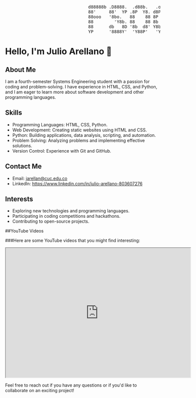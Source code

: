 <pre id="miTexto">
                                d88888b .D8888.  .d88b.   .o88b. d888888b d88888b d888888b dp    db
                                88'     88'  YP .8P  Y8. d8P  Y8   '88'   88         88    '8b  d8'
                                88ooo   '8bo.   88    88 8P         88    88ooooo    88     '8bd8'
                                88        'Y8b. 88    88 8b         88    88         88       88
                                88      db   8D '8b  d8' Y8b  d8   .88.   88.        88       88
                                YP      '8888Y'  'Y88P'   'Y88P' Y888888P Y88888P    YP       YP
</pre>


# Hello, I'm Julio Arellano 👋

## About Me
I am a fourth-semester Systems Engineering student with a passion for coding and problem-solving. I have experience in HTML, CSS, and Python, and I am eager to learn more about software development and other programming languages.

## Skills
- Programming Languages: HTML, CSS, Python.
- Web Development: Creating static websites using HTML and CSS.
- Python: Building applications, data analysis, scripting, and automation.
- Problem Solving: Analyzing problems and implementing effective solutions.
- Version Control: Experience with Git and GitHub.

## Contact Me
- Email: jarellan@cuc.edu.co
- LinkedIn: https://www.linkedin.com/in/julio-arellano-803607276

## Interests
- Exploring new technologies and programming languages.
- Participating in coding competitions and hackathons.
- Contributing to open-source projects.

##YouTube Videos

###Here are some YouTube videos that you might find interesting:

<div>
<p style = 'text-align:center;'>
<iframe width="600" height = "420"
src="https://www.youtube.com/embed/tgbNymZ7vqY">
</iframe>
</div>
</p>

Feel free to reach out if you have any questions or if you'd like to collaborate on an exciting project!
